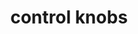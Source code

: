 ---
layout: smileys&emotion
title: control knobs
emoji: control_knobs
permalink: 🎛.html
image: assets/img/3moji/control_knobs.png
---
